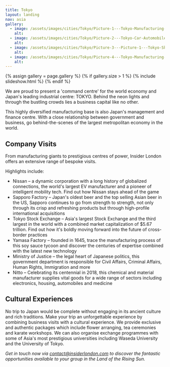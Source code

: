 ```yaml
---
title: Tokyo
layout: landing
nav: asia
gallery:
  - image: /assets/images/cities/Tokyo/Picture-1---Tokyo-Manufacturing-Factory-Visit-Business-Academic-Corporate-Trip.png
    alt:
  - image: /assets/images/cities/Tokyo/Picture-2---Tokyo-Car-Automobile-Manufacturing-Factory-Visit-Business-Academic-Corporate-Trip.png.png
    alt:
  - image: /assets/images/cities/Tokyo/Picture-3---Picture-1---Tokyo-Skyline-Visit-Business-Academic-Corporate-Trip.png.jpg
    alt:
  - image: /assets/images/cities/Tokyo/Picture-4---Tokyo-Manufacturing-Factory-Visit-Business-Academic-Corporate-Trip.png.png
    alt:
---
```


{% assign gallery = page.gallery %}
{% if gallery.size > 1 %}
  {% include slideshow.html %}
{% endif %}

We are proud to present a 'command centre' for the world economy and Japan's leading industrial centre: TOKYO. Behind the neon lights and through the bustling crowds lies a business capital like no other.

This highly diversified manufacturing base is also Japan's management and finance centre. With a close relationship between government and business, go behind-the-scenes of the largest metropolitan economy in the world.

## Company Visits
From manufacturing giants to prestigious centres of power, Insider London offers an extensive range of bespoke visits.

Highlights include:

* Nissan – a dynamic corporation with a long history of globalized connections, the world's largest EV manufacturer and a pioneer of intelligent mobility tech. Find out how Nissan stays ahead of the game
* Sapporo Factory – Japan's oldest beer and the top selling Asian beer in the US, Sapporo continues to go from strength to strength, not only through its crisp and refreshing products but through high-profile international acquisitions
* Tokyo Stock Exchange – Asia's largest Stock Exchange and the third largest in the world with a combined market capitalization of $5.67 trillion. Find out how it's boldly moving forward into the future of cross-border practices
* Yamasa Factory – founded in 1645, trace the manufacturing process of this soy sauce tycoon and discover the centuries of expertise combined with the latest new technology
* Ministry of Justice – the legal heart of Japanese politics, this government department is responsible for Civil Affairs, Criminal Affairs, Human Rights, Immigration and more
* Nitto – Celebrating its centennial in 2018, this chemical and material manufacturer supplies vital goods for a wide range of sectors including electronics, housing, automobiles and medicine

## Cultural Experiences
No trip to Japan would be complete without engaging in its ancient culture and rich traditions. Make your trip an unforgettable experience by combining business visits with a cultural experience. We provide exclusive and authentic packages which include flower arranging, tea ceremonies and karate workshops.  We can also organise exchange programmes with some of Asia's most prestigious universities including Waseda University and the University of Tokyo.

*Get in touch now via [contact@insiderlondon.com](mailto:contact@insiderlondon.com) to discover the fantastic opportunities available to your group in the Land of the Rising Sun.*
